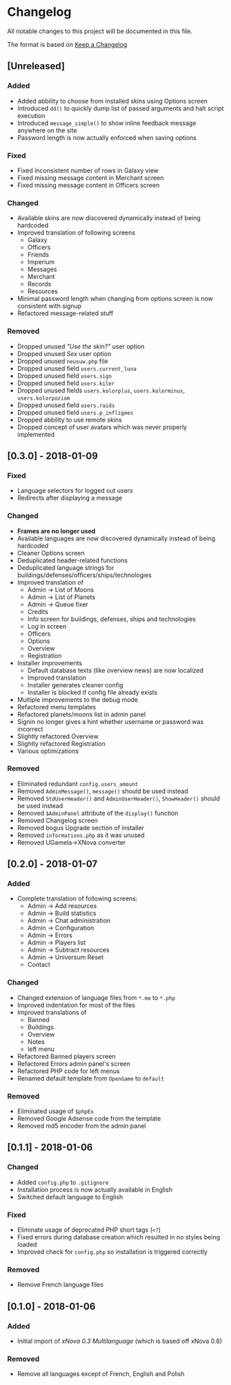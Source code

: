 # Changelog
All notable changes to this project will be documented in this file.

The format is based on [Keep a Changelog](http://keepachangelog.com/en/1.0.0/)

## [Unreleased]
### Added
- Added abbility to choose from installed skins using Options screen
- Introduced `dd()` to quickly dump list of passed arguments and halt script execution
- Introduced `message_simple()` to show inline feedback message anywhere on the site
- Password length is now actually enforced when saving options

### Fixed
- Fixed inconsistent number of rows in Galaxy view
- Fixed missing message content in Merchant screen
- Fixed missing message content in Officers screen

### Changed
- Available skins are now discovered dynamically instead of being hardcoded
- Improved translation of following screens
    - Galaxy
    - Officers
    - Friends
    - Imperium
    - Messages
    - Merchant
    - Records
    - Resources
- Minimal password length when changing from options screen is now consistent with signup
- Refactored message-related stuff

### Removed
- Dropped unused _"Use the skin?"_ user option
- Dropped unused _Sex_ user option
- Dropped unused `neusuw.php` file
- Dropped unused field `users.current_luna`
- Dropped unused field `users.sign`
- Dropped unused field `users.kiler`
- Dropped unused fields `users.kolorplus`, `users.kolorminus`, `users.kolorpoziom`
- Dropped unused field `users.raids`
- Dropped unused field `users.p_infligees`
- Dropped abbility to use remote skins
- Dropped concept of user avatars which was never properly implemented

## [0.3.0] - 2018-01-09
### Fixed
- Language selectors for logged out users
- Redirects after displaying a message

### Changed
- **Frames are no longer used**
- Available languages are now discovered dynamically instead of being hardcoded
- Cleaner Options screen
- Deduplicated header-related functions
- Deduplicated language strings for buildings/defenses/officers/ships/technologies
- Improved translation of
    - Admin -> List of Moons
    - Admin -> List of Planets
    - Admin -> Queue fixer
    - Credits
    - Info screen for buildings, defenses, ships and technologies
    - Log in screen
    - Officers
    - Options
    - Overview
    - Registration
- Installer improvements
    - Default database texts (like overview news) are now localized
    - Improved translation
    - Installer generates cleaner config
    - Installer is blocked if config file already exists
- Multiple improvements to the debug mode
- Refactored menu templates
- Refactored planets/moons list in admin panel
- Signin no longer gives a hint whether username or password was incorrect
- Slightly refactored Overview
- Slightly refactored Registration
- Various optimizations

### Removed
- Eliminated redundant `config.users_amount`
- Removed `AdminMessage()`, `message()` should be used instead
- Removed `StdUserHeader()` and `AdminUserHeader()`, `ShowHeader()` should be used instead
- Removed `$AdminPanel` attribute of the `display()` function
- Removed Changelog screen
- Removed bogus Upgrade section of installer
- Removed `informations.php` as it was unused
- Removed UGamela->XNova converter

## [0.2.0] - 2018-01-07
### Added
- Complete translation of following screens:
    - Admin -> Add resources
    - Admin -> Build statistics
    - Admin -> Chat administration
    - Admin -> Configuration
    - Admin -> Errors
    - Admin -> Players list
    - Admin -> Subtract resources
    - Admin -> Universum Reset
    - Contact

### Changed
- Changed extension of language files from `*.mo` to `*.php`
- Improved indentation for most of the files
- Improved translations of
    - Banned
    - Buildings
    - Overview
    - Notes
    - left menu
- Refactored Banned players screen
- Refactored Errors admin panel's screen
- Refactored PHP code for left menus
- Renamed default template from `OpenGame` to `default`

### Removed
- Eliminated usage of `$phpEx`
- Removed Google Adsense code from the template
- Removed md5 encoder from the admin panel

## [0.1.1] - 2018-01-06
### Changed
- Added `config.php` to `.gitignore`
- Installation process is now actually available in English
- Switched default language to English

### Fixed
- Eliminate usage of deprecated PHP short tags (`<?`)
- Fixed errors during database creation which resulted in no styles being loaded
- Improved check for `config.php` so installation is triggered correctly

### Removed
- Remove French language files

## [0.1.0] - 2018-01-06
### Added
- Initial import of _xNova 0.3 Multilanguage_ (which is based off xNova 0.8)

### Removed
- Remove all languages except of French, English and Polish
